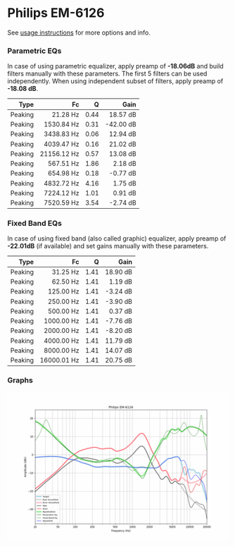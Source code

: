 # Philips EM-6126
See [usage instructions](https://github.com/jaakkopasanen/AutoEq#usage) for more options and info.

### Parametric EQs
In case of using parametric equalizer, apply preamp of **-18.06dB** and build filters manually
with these parameters. The first 5 filters can be used independently.
When using independent subset of filters, apply preamp of **-18.08 dB**.

| Type    | Fc          |    Q | Gain      |
|--------:|------------:|-----:|----------:|
| Peaking | 21.28 Hz    | 0.44 | 18.57 dB  |
| Peaking | 1530.84 Hz  | 0.31 | -42.00 dB |
| Peaking | 3438.83 Hz  | 0.06 | 12.94 dB  |
| Peaking | 4039.47 Hz  | 0.16 | 21.02 dB  |
| Peaking | 21156.12 Hz | 0.57 | 13.08 dB  |
| Peaking | 567.51 Hz   | 1.86 | 2.18 dB   |
| Peaking | 654.98 Hz   | 0.18 | -0.77 dB  |
| Peaking | 4832.72 Hz  | 4.16 | 1.75 dB   |
| Peaking | 7224.12 Hz  | 1.01 | 0.91 dB   |
| Peaking | 7520.59 Hz  | 3.54 | -2.74 dB  |

### Fixed Band EQs
In case of using fixed band (also called graphic) equalizer, apply preamp of **-22.01dB**
(if available) and set gains manually with these parameters.

| Type    | Fc          |    Q | Gain     |
|--------:|------------:|-----:|---------:|
| Peaking | 31.25 Hz    | 1.41 | 18.90 dB |
| Peaking | 62.50 Hz    | 1.41 | 1.19 dB  |
| Peaking | 125.00 Hz   | 1.41 | -3.24 dB |
| Peaking | 250.00 Hz   | 1.41 | -3.90 dB |
| Peaking | 500.00 Hz   | 1.41 | 0.37 dB  |
| Peaking | 1000.00 Hz  | 1.41 | -7.76 dB |
| Peaking | 2000.00 Hz  | 1.41 | -8.20 dB |
| Peaking | 4000.00 Hz  | 1.41 | 11.79 dB |
| Peaking | 8000.00 Hz  | 1.41 | 14.07 dB |
| Peaking | 16000.01 Hz | 1.41 | 20.75 dB |

### Graphs
![](./Philips%20EM-6126.png)